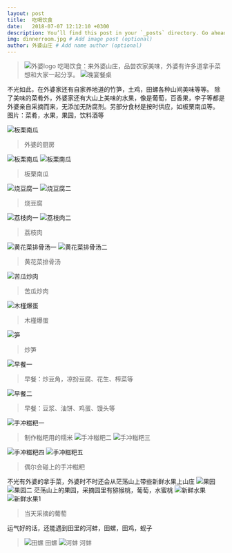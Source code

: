 ```yaml
---
layout: post
title:  吃喝饮食
date:   2018-07-07 12:12:10 +0300
description: You’ll find this post in your `_posts` directory. Go ahead and edit it and re-build the site to see your changes. # Add post description (optional)
img: dinnerroom.jpg # Add image post (optional)
author: 外婆山庄 # Add name author (optional)
---
```

>![外婆logo]({{site.baseurl}}/assets/img/logo.jpg)
>吃喝饮食：来外婆山庄，品尝农家美味，外婆有许多道拿手菜想和大家一起分享。
>![晚宴餐桌]({{site.baseurl}}/assets/img/dinnerroom.jpg)

不光如此，在外婆家还有自家养地道的竹笋，土鸡，田螺各种山间美味等等。
除了美味的菜肴外，外婆家还有大山上美味的水果，像是葡萄，百香果，李子等都是外婆亲自采摘而来，无添加无防腐剂。另部分食材是按时供应，如板栗南瓜等。
图片：菜肴，水果，果园，饮料酒等

![板栗南瓜]({{site.baseurl}}/assets/img/chufang.jpg)
>外婆的厨房

![板栗南瓜]({{site.baseurl}}/assets/img/banli.jpg)
![板栗南瓜]({{site.baseurl}}/assets/img/banli2.jpg)
>板栗南瓜

![烧豆腐一]({{site.baseurl}}/assets/img/shaodoufu.jpg)
![烧豆腐二]({{site.baseurl}}/assets/img/shaodoufu1.jpg)
>烧豆腐

![荔枝肉一]({{site.baseurl}}/assets/img/lizhi2.jpg)
![荔枝肉二]({{site.baseurl}}/assets/img/lizhi.jpg)
>荔枝肉

![黄花菜排骨汤一]({{site.baseurl}}/assets/img/huanghuacai.JPG)
![黄花菜排骨汤二]({{site.baseurl}}/assets/img/huanghuacai2.jpg)
>黄花菜排骨汤

![苦瓜炒肉]({{site.baseurl}}/assets/img/kuguachaorou.jpg)
>苦瓜炒肉

![木槿爆蛋]({{site.baseurl}}/assets/img/mujingbaodan.jpg)
>木槿爆蛋

![笋]({{site.baseurl}}/assets/img/sun.jpg)
>炒笋

![早餐一]({{site.baseurl}}/assets/img/zaocan2.jpg)
>早餐：炒豆角，凉扮豆腐、花生、榨菜等

![早餐二]({{site.baseurl}}/assets/img/zaocan.jpg)
>早餐：豆浆、油饼、鸡蛋、馒头等

![手冲糍粑一]({{site.baseurl}}/assets/img/ciba1.jpg)
>制作糍粑用的糯米
>![手冲糍粑二]({{site.baseurl}}/assets/img/ciba2.jpg)
>![手冲糍粑三]({{site.baseurl}}/assets/img/ciba3.jpg)

![手冲糍粑四]({{site.baseurl}}/assets/img/ciba5.jpg)
![手冲糍粑五]({{site.baseurl}}/assets/img/ciba4.jpg)
>偶尔会碰上的手冲糍粑

不光有外婆的拿手菜，外婆时不时还会从茫荡山上带些新鲜水果上山庄
![果园]({{site.baseurl}}/assets/img/guoyuan.jpg)
![果园二]({{site.baseurl}}/assets/img/putao2.jpg)
茫荡山上的果园，采摘园里有猕猴桃，葡萄，水蜜桃
![新鲜水果]({{site.baseurl}}/assets/img/cai3.jpg)
![新鲜水果1]({{site.baseurl}}/assets/img/putao.jpg)
>当天采摘的葡萄

运气好的话，还能遇到田里的河蚌，田螺，田鸡，蚬子
>![田螺]({{site.baseurl}}/assets/img/tianluo.jpg)
>田螺
>![河蚌]({{site.baseurl}}/assets/img/hebeng.jpg)
>河蚌

